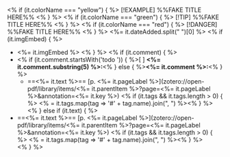 <% if (it.colorName === "yellow") { %> 
[!EXAMPLE] %%FAKE TITLE HERE%% 
<% } %> 
<% if (it.colorName === "green") { %>
[!TIP] %%FAKE TITLE HERE%%
<% } %>
<% if (it.colorName === "red") { %>
[!DANGER] %%FAKE TITLE HERE%% 
<% } %>  <%= it.dateAdded.split(" ")[0] %>
<% if (it.imgEmbed) { %>
- <%= it.imgEmbed %>
<% } %>
<% if (it.comment) { %>
- <% if (it.comment.startsWith('todo ')) { %>[ ] **<%= it.comment.substring(5) %>:**<% } else { %>**<%= it.comment %>:**<% } %>  
	- ==<%= it.text %>== [p. <%= it.pageLabel %>](zotero://open-pdf/library/items/<%= it.parentItem %>?page=<%= it.pageLabel %>&annotation=<%= it.key %>) <% if (it.tags && it.tags.length > 0) { %> <% = it.tags.map(tag => '#' + tag.name).join(", ") %><% } %>  
<% } else if (it.text) { %>
- ==<%= it.text %>== [p. <%= it.pageLabel %>](zotero://open-pdf/library/items/<%= it.parentItem %>?page=<%= it.pageLabel %>&annotation=<%= it.key %>) <% if (it.tags && it.tags.length > 0) { %> <% = it.tags.map(tag => '#' + tag.name).join(", ") %><% } %>  
<% } %>